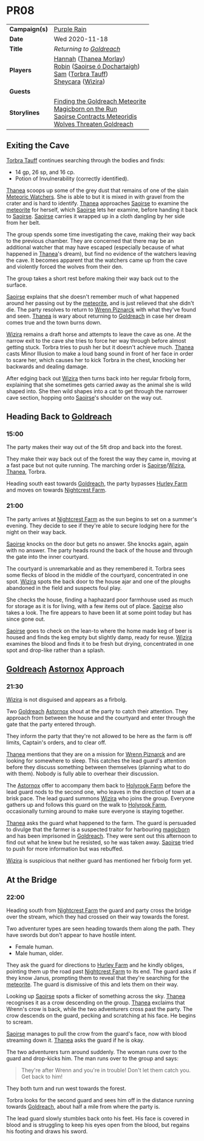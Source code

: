 # PR08

|||
| --- | --- |
| **Campaign(s)** | [Purple Rain](../campaigns/C1-purple-rain.md) | session.3
| **Date** | Wed 2020-11-18 |
| **Title** | *Returning to [Goldreach](../civilisations/kingdom-of-astor/SETTLEMENTS/GOLDREACH/README.md)* |
| **Players** | [Hannah](../players/hannah.md) ([Thanea Morlay](../characters/thanea-morlay.md))<br>[Robin](../players/robin.md) ([Saoirse ó Dochartaigh](../characters/saoirse-o-dochartaigh.md))<br>[Sam](../players/sam.md) ([Torbra Tauff](../characters/torbra-tauff.md))<br>[Sheycara](../players/sheycara.md) ([Wizira](../characters/wizira.md)) |
| **Guests** | |
| **Storylines** | [Finding the Goldreach Meteorite](../storylines/ended/finding-the-goldreach-meteorite.md)<br>[Magicborn on the Run](../storylines/ended/magicborn-on-the-run.md)<br>[Saoirse Contracts Meteoridis](../storylines/ended/saoirse-contracts-meteoridis.md)<br>[Wolves Threaten Goldreach](../storylines/ended/wolves-threaten-goldreach.md) |

## Exiting the Cave

[Torbra Tauff](../characters/torbra-tauff.md) continues searching through the bodies and finds:

- 14 gp, 26 sp, and 16 cp.
- Potion of Invulnerability (correctly identified).

[Thanea](../../../astarus/people/thanea.md) scoops up some of the grey dust that remains of one of the slain [Meteoric Watchers](../creatures/meteoric-watcher.md). She is able to but it is mixed in with gravel from the crater and is hard to identify. [Thanea](../../../astarus/people/thanea.md) approaches [Saoirse](../../../astarus/people/saoirse.md) to examine the [meteorite](../items/meteoric/meteorite.md) for herself, which [Saoirse](../../../astarus/people/saoirse.md) lets her examine, before handing it back to [Saoirse](../../../astarus/people/saoirse.md). [Saoirse](../../../astarus/people/saoirse.md) carries it wrapped up in a cloth dangling by her side from her belt.

The group spends some time investigating the cave, making their way back to the previous chamber. They are concerned that there may be an additional watcher that may have escaped (especially because of what happened in [Thanea](../../../astarus/people/thanea.md)'s dream), but find no evidence of the watchers leaving the cave. It becomes apparent that the watchers came up from the cave and violently forced the wolves from their den.

The group takes a short rest before making their way back out to the surface.

[Saoirse](../../../astarus/people/saoirse.md) explains that she doesn't remember much of what happened around her passing out by the [meteorite](../items/meteoric/meteorite.md), and is just relieved that she didn't die. The party resolves to return to [Wrenn Piznarck](../characters/wrenn-piznarck.md) with what they've found and seen. [Thanea](../../../astarus/people/thanea.md) is wary about returning to [Goldreach](../civilisations/kingdom-of-astor/SETTLEMENTS/GOLDREACH/README.md) in case her dream comes true and the town burns down.

[Wizira](../characters/wizira.md) remains a draft horse and attempts to leave the cave as one. At the narrow exit to the cave she tries to force her way through before almost getting stuck. Torbra tries to push her but it doesn't achieve much. [Thanea](../../../astarus/people/thanea.md) casts Minor Illusion to make a loud bang sound in front of her face in order to scare her, which causes her to kick Torbra in the chest, knocking her backwards and dealing damage.

After edging back out [Wizira](../characters/wizira.md) then turns back into her regular firbolg form, explaining that she sometimes gets carried away as the animal she is wild shaped into. She then wild shapes into a cat to get through the narrower cave section, hopping onto [Saoirse](../../../astarus/people/saoirse.md)'s shoulder on the way out.

## Heading Back to [Goldreach](../civilisations/kingdom-of-astor/SETTLEMENTS/GOLDREACH/README.md)

### 15:00

The party makes their way out of the 5ft drop and back into the forest.

They make their way back out of the forest the way they came in, moving at a fast pace but not quite running. The marching order is [Saoirse](../../../astarus/people/saoirse.md)/[Wizira](../characters/wizira.md), [Thanea](../../../astarus/people/thanea.md), Torbra.

Heading south east towards [Goldreach](../civilisations/kingdom-of-astor/SETTLEMENTS/GOLDREACH/README.md), the party bypasses [Hurley Farm](../civilisations/kingdom-of-astor/SETTLEMENTS/GOLDREACH/hurley-farm.md) and moves on towards [Nightcrest Farm](../civilisations/kingdom-of-astor/SETTLEMENTS/GOLDREACH/nightcrest-farm.md).

### 21:00

The party arrives at [Nightcrest Farm](../civilisations/kingdom-of-astor/SETTLEMENTS/GOLDREACH/nightcrest-farm.md) as the sun begins to set on a summer's evening. They decide to see if they're able to secure lodging here for the night on their way back.

[Saoirse](../../../astarus/people/saoirse.md) knocks on the door but gets no answer. She knocks again, again with no answer. The party heads round the back of the house and through the gate into the inner courtyard.

The courtyard is unremarkable and as they remembered it. Torbra sees some flecks of blood in the middle of the courtyard, concentrated in one spot. [Wizira](../characters/wizira.md) spots the back door to the house ajar and one of the ploughs abandoned in the field and suspects foul play.

She checks the house, finding a haphazard poor farmhouse used as much for storage as it is for living, with a few items out of place. [Saoirse](../../../astarus/people/saoirse.md) also takes a look. The fire appears to have been lit at some point today but has since gone out.

[Saoirse](../../../astarus/people/saoirse.md) goes to check on the lean-to where the home made keg of beer is housed and finds the keg empty but slightly damp, ready for reuse. [Wizira](../characters/wizira.md) examines the blood and finds it to be fresh but drying, concentrated in one spot and drop-like rather than a splash.

## [Goldreach](../civilisations/kingdom-of-astor/SETTLEMENTS/GOLDREACH/README.md) [Astornox](../organisations/astornox/astornox.md) Approach

### 21:30

[Wizira](../characters/wizira.md) is not disguised and appears as a firbolg.

Two [Goldreach](../civilisations/kingdom-of-astor/SETTLEMENTS/GOLDREACH/README.md) [Astornox](../organisations/astornox/astornox.md) shout at the party to catch their attention. They approach from between the house and the courtyard and enter through the gate that the party entered through.

They inform the party that they're not allowed to be here as the farm is off limits, Captain's orders, and to clear off.

[Thanea](../../../astarus/people/thanea.md) mentions that they are on a mission for [Wrenn Piznarck](../characters/wrenn-piznarck.md) and are looking for somewhere to sleep. This catches the lead guard's attention before they discuss something between themselves (planning what to do with them). Nobody is fully able to overhear their discussion.

The [Astornox](../organisations/astornox/astornox.md) offer to accompany them back to [Holyrook Farm](../civilisations/kingdom-of-astor/SETTLEMENTS/GOLDREACH/holyrook-farm.md) before the lead guard nods to the second one, who leaves in the direction of town at a brisk pace. The lead guard summons [Wizira](../characters/wizira.md) who joins the group. Everyone gathers up and follows this guard on the walk to [Holyrook Farm](../civilisations/kingdom-of-astor/SETTLEMENTS/GOLDREACH/holyrook-farm.md), occasionally turning around to make sure everyone is staying together.

[Thanea](../../../astarus/people/thanea.md) asks the guard what happened to the farm. The guard is persuaded to divulge that the farmer is a suspected traitor for harbouring [magicborn](../civilisations/kingdom-of-astor/magicborn.md) and has been imprisoned in [Goldreach](../civilisations/kingdom-of-astor/SETTLEMENTS/GOLDREACH/README.md). They were sent out this afternoon to find out what he knew but he resisted, so he was taken away. [Saoirse](../../../astarus/people/saoirse.md) tried to push for more information but was rebuffed.

[Wizira](../characters/wizira.md) is suspicious that neither guard has mentioned her firbolg form yet.

## At the Bridge

### 22:00

Heading south from [Nightcrest Farm](../civilisations/kingdom-of-astor/SETTLEMENTS/GOLDREACH/nightcrest-farm.md) the guard and party cross the bridge over the stream, which they had crossed on their way towards the forest.

Two adventurer types are seen heading towards them along the path. They have swords but don't appear to have hostile intent.

- Female human.
- Male human, older.

They ask the guard for directions to [Hurley Farm](../civilisations/kingdom-of-astor/SETTLEMENTS/GOLDREACH/hurley-farm.md) and he kindly obliges, pointing them up the road past [Nightcrest Farm](../civilisations/kingdom-of-astor/SETTLEMENTS/GOLDREACH/nightcrest-farm.md) to its end. The guard asks if they know Janus, prompting them to reveal that they're searching for the [meteorite](../items/meteoric/meteorite.md). The guard is dismissive of this and lets them on their way.

Looking up [Saoirse](../../../astarus/people/saoirse.md) spots a flicker of something across the sky. [Thanea](../../../astarus/people/thanea.md) recognises it as a crow descending on the group. [Thanea](../../../astarus/people/thanea.md) exclaims that Wrenn's crow is back, while the two adventurers cross past the party. The crow descends on the guard, pecking and scratching at his face. He begins to scream.

[Saoirse](../../../astarus/people/saoirse.md) manages to pull the crow from the guard's face, now with blood streaming down it. [Thanea](../../../astarus/people/thanea.md) asks the guard if he is okay.

The two adventurers turn around suddenly. The woman runs over to the guard and drop-kicks him. The man runs over to the group and says:

> They're after Wrenn and you're in trouble! Don't let them catch you. Get back to him!

They both turn and run west towards the forest.

Torbra looks for the second guard and sees him off in the distance running towards [Goldreach](../civilisations/kingdom-of-astor/SETTLEMENTS/GOLDREACH/README.md), about half a mile from where the party is.

The lead guard slowly stumbles back onto his feet. His face is covered in blood and is struggling to keep his eyes open from the blood, but regains his footing and draws his sword.
